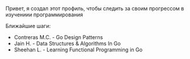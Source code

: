 Привет, я создал этот профиль, чтобы следить за своим прогрессом в изучениии программирования

Ближайшие шаги:

* Contreras M.C. - Go Design Patterns
* Jain H. - Data Structures & Algorithms In Go
* Sheehan L. - Learning Functional Programming in Go

~~~~
